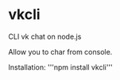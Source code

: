 vkcli
=====

CLI vk chat on node.js

Allow you to char from console.

Installation: '''npm install vkcli'''
